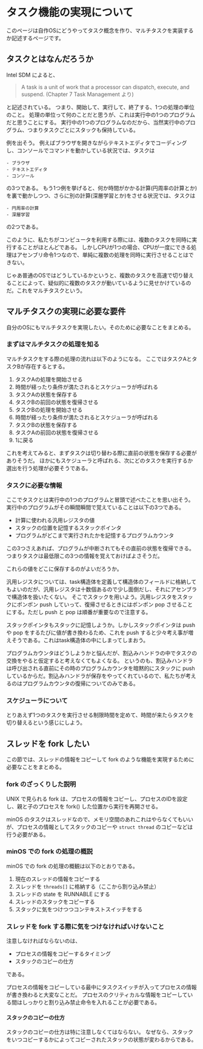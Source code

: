 # タスク機能の実現について

このページは自作OSにどうやってタスク概念を作り、マルチタスクを実装するか記述するページです。

## タスクとはなんだろうか

Intel SDM によると、

> A task is a unit of work that a processor can dispatch, execute, and suspend. (Chapter 7 Task Management より)

と記述されている。
つまり、開始して、実行して、終了する、1つの処理の単位のこと。
処理の単位って何のことだと思うが、これは実行中の1つのプログラムだと思うことにする。
実行中の1つのプログラムなのだから、当然実行中のプログラム、つまりタスクごとにスタックも保持している。

例を出そう。
例えばブラウザを開きながらテキストエディタでコーディングし、コンソールでコマンドを動かしている状況では、タスクは

    - ブラウザ
    - テキストエディタ
    - コンソール

の3つである。
もう1つ例を挙げると、何か時間がかかる計算(円周率の計算とか)を裏で動かしつつ、さらに別の計算(深層学習とか)をさせる状況では、タスクは

    - 円周率の計算
    - 深層学習

の2つである。

このように、私たちがコンピュータを利用する際には、複数のタスクを同時に実行することがほとんどである。
しかしCPUが1つの場合、CPUが一度にできる処理はアセンブリ命令1つなので、単純に複数の処理を同時に実行させることはできない。

じゃあ普通のOSではどうしているかというと、複数のタスクを高速で切り替えることによって、疑似的に複数のタスクが動いているように見せかけているのだ。これをマルチタスクという。

## マルチタスクの実現に必要な要件

自分のOSにもマルチタスクを実現したい。そのために必要なことをまとめる。

### まずはマルチタスクの処理を知る

マルチタスクをする際の処理の流れは以下のようになる。
ここではタスクAとタスクBが存在するとする。

1. タスクAの処理を開始させる
2. 時間が経ったり条件が満たされるとスケジューラが呼ばれる
3. タスクAの状態を保存する
4. タスクBの前回の状態を復帰させる
5. タスクBの処理を開始させる
6. 時間が経ったり条件が満たされるとスケジューラが呼ばれる
7. タスクBの状態を保存する
8. タスクAの前回の状態を復帰させる
9. 1に戻る

これを考えてみると、まずタスクは切り替わる際に直前の状態を保存する必要がありそうだ。
ほかにもスケジューラと呼ばれる、次にどのタスクを実行するか選出を行う処理が必要そうである。

### タスクに必要な情報

ここでタスクとは実行中の1つのプログラムと冒頭で述べたことを思い出そう。
実行中のプログラムがその瞬間瞬間で覚えていることは以下の3つである。

- 計算に使われる汎用レジスタの値
- スタックの位置を記憶するスタックポインタ
- プログラムがどこまで実行されたかを記憶するプログラムカウンタ

この3つさえあれば、プログラムが中断されてもその直前の状態を復帰できる。つまりタスクは最低限この3つの情報を覚えておけばよさそうだ。

これらの値をどこに保存するのがよいだろうか。

汎用レジスタについては、task構造体を定義して構造体のフィールドに格納してもよいのだが、汎用レジスタは十数個あるので少し面倒だし、それにアセンブラで構造体を扱いたくない。
そこでスタックを用いよう。汎用レジスタをスタックにポンポン push していって、復帰させるときにはポンポン pop させることにする。ただし push と pop は順番が重要なので注意する。

スタックポインタもスタックに記憶しようか。しかしスタックポインタは push や pop をするたびに値が書き換わるため、これを push すると少々考え事が増えそうである。これはtask構造体の中にしまってしまおう。

プログラムカウンタはどうしようかと悩んだが、割込みハンドラの中でタスクの交換をやると仮定すると考えなくてもよくなる。
というのも、割込みハンドラは呼び出される直前にその時のプログラムカウンタを暗黙的にスタックに push しているからだ。割込みハンドラが保存をやってくれているので、私たちが考えるのはプログラムカウンタの復帰についてのみである。

### スケジューラについて

とりあえず1つのタスクを実行させる制限時間を定めて、時間が来たらタスクを切り替えるという感じにしよう。


## スレッドを fork したい

この節では、スレッドの情報をコピーして fork のような機能を実現するために必要なことをまとめる。

### fork のざっくりした説明

UNIX で見られる fork は、プロセスの情報をコピーし、プロセスのIDを設定し、親と子のプロセスを fork() した位置から実行を再開させる。

minOS のタスクはスレッドなので、メモリ空間のあれこれはやらなくてもいいが、プロセスの情報としてスタックのコピーや `struct thread` のコピーなどは行う必要がある。

### minOS での fork の処理の概説

minOS での fork の処理の概観は以下のとおりである。

1. 現在のスレッドの情報をコピーする
2. スレッドを `threads[]` に格納する（ここから割り込み禁止）
3. スレッドの state を RUNNABLE にする
4. スレッドのスタックをコピーする
5. スタックに気をつけつつコンテキストスイッチをする

### スレッドを fork する際に気をつけなければいけないこと

注意しなければならないのは、

- プロセスの情報をコピーするタイミング
- スタックのコピーの仕方

である。

プロセスの情報をコピーしている最中にタスクスイッチが入ってプロセスの情報が書き換わると大変なことだ。
プロセスのクリティカルな情報をコピーしている間はしっかりと割り込み禁止命令を入れることが必要である。

#### スタックのコピーの仕方

スタックのコピーの仕方は特に注意しなくてはならない。
なぜなら、スタックをいつコピーするかによってコピーされたスタックの状態が変わるからである。


